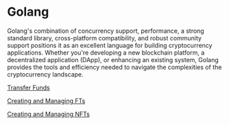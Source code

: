# Golang

Golang's combination of concurrency support, performance, a strong standard library, cross-platform compatibility, and robust community support positions it as an excellent language for building cryptocurrency applications. Whether you're developing a new blockchain platform, a decentralized application (DApp), or enhancing an existing system, Golang provides the tools and efficiency needed to navigate the complexities of the cryptocurrency landscape.

[Transfer Funds](transfer-funds.md)

[Creating and Managing FTs](creating-and-managing-nfts.md)

[Creating and Managing NFTs](creating-and-managing-nfts.md)
